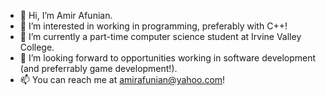 - 👋 Hi, I’m Amir Afunian.
- 👀 I’m interested in working in programming, preferably with C++!
- 🌱 I’m currently a part-time computer science student at Irvine Valley College.
- 💞️ I’m looking forward to opportunities working in software development (and preferrably game development!).
- 📫 You can reach me at amirafunian@yahoo.com!

<!---
AAfunian/AAfunian is a ✨ special ✨ repository because its `README.md` (this file) appears on your GitHub profile.
You can click the Preview link to take a look at your changes.
--->
